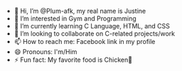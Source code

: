 - 👋 Hi, I’m @Plum-afk, my real name is Justine
- 👀 I’m interested in Gym and Programming
- 🌱 I’m currently learning C Language, HTML, and CSS
- 💞️ I’m looking to collaborate on C-related projects/work
- 📫 How to reach me: Facebook link in my profile
- 😄 Pronouns: I'm/Him
- ⚡ Fun fact: My favorite food is Chicken🐔

<!---
Plum-afk/Plum-afk is a ✨ special ✨ repository because its `README.md` (this file) appears on your GitHub profile.
You can click the Preview link to take a look at your changes.
--->
